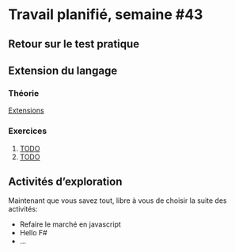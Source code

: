 # Travail planifié, semaine #43

## Retour sur le test pratique

## Extension du langage

### Théorie
[Extensions](../supports/source/05-Extension.md)


###  Exercices
1. [TODO](../exos/TODO)
2. [TODO](../exos/TODO)

## Activités d’exploration
Maintenant que vous savez tout, libre à vous de choisir la suite des activités:

- Refaire le marché en javascript
- Hello F#
- ...